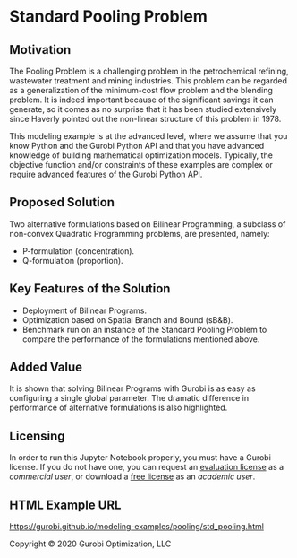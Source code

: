 # Standard Pooling Problem

## Motivation

The Pooling Problem is a challenging problem in the petrochemical refining, wastewater treatment and mining industries. 
This problem can be regarded as a generalization of the minimum-cost flow problem and the blending problem. 
It is indeed important because of the significant savings it can generate, so it comes as no surprise that it has been 
studied extensively since Haverly pointed out the non-linear structure of this problem in 1978.

This modeling example is at the advanced level, where we assume that you know Python and the Gurobi Python API and 
that you have advanced knowledge of building mathematical optimization models. Typically, the objective function and/or 
constraints of these examples are complex or require advanced features of the Gurobi Python API.

## Proposed Solution

Two alternative formulations based on Bilinear Programming, a subclass of non-convex Quadratic Programming problems, are presented, namely:

- P-formulation (concentration).
- Q-formulation (proportion).

## Key Features of the Solution

- Deployment of Bilinear Programs.
- Optimization based on Spatial Branch and Bound (sB&B).
- Benchmark run on an instance of the Standard Pooling Problem to compare the performance of the formulations mentioned above.

## Added Value

It is shown that solving Bilinear Programs with Gurobi is as easy as configuring a single global parameter. The dramatic difference in performance of alternative formulations is also highlighted.

## Licensing

In order to run this Jupyter Notebook properly, you must have a Gurobi license. If you do not have one, you can request an [evaluation license](https://www.gurobi.com/downloads/request-an-evaluation-license/?utm_source=Github&utm_medium=website_JupyterME&utm_campaign=CommercialDataScience) as a *commercial user*, or download a [free license](https://www.gurobi.com/academia/academic-program-and-licenses/?utm_source=Github&utm_medium=website_JupyterME&utm_campaign=AcademicDataScience) as an *academic user*.

## HTML Example URL

https://gurobi.github.io/modeling-examples/pooling/std_pooling.html


Copyright © 2020 Gurobi Optimization, LLC
